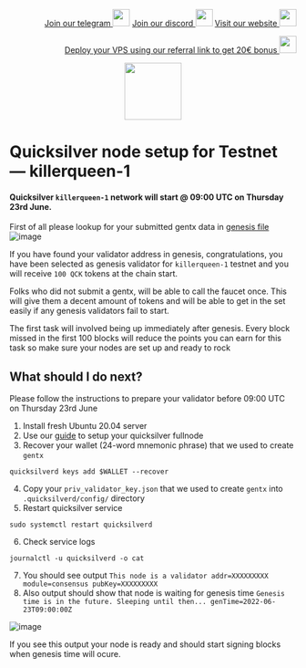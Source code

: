 <p style="font-size:14px" align="right">
<a href="https://t.me/kjnotes" target="_blank">Join our telegram <img src="https://user-images.githubusercontent.com/50621007/183283867-56b4d69f-bc6e-4939-b00a-72aa019d1aea.png" width="30"/></a>
<a href="https://discord.gg/QmGfDKrA" target="_blank">Join our discord <img src="https://user-images.githubusercontent.com/50621007/176236430-53b0f4de-41ff-41f7-92a1-4233890a90c8.png" width="30"/></a>
<a href="https://kjnodes.com/" target="_blank">Visit our website <img src="https://user-images.githubusercontent.com/50621007/168689709-7e537ca6-b6b8-4adc-9bd0-186ea4ea4aed.png" width="30"/></a>
</p>

<p style="font-size:14px" align="right">
<a href="https://hetzner.cloud/?ref=y8pQKS2nNy7i" target="_blank">Deploy your VPS using our referral link to get 20€ bonus <img src="https://user-images.githubusercontent.com/50621007/174612278-11716b2a-d662-487e-8085-3686278dd869.png" width="30"/></a>
</p>

<p align="center">
  <img height="100" height="auto" src="https://user-images.githubusercontent.com/50621007/166148846-93575afe-e3ce-4ca5-a3f7-a21e8a8609cb.png">
</p>

# Quicksilver node setup for Testnet — killerqueen-1

#### Quicksilver `killerqueen-1` network will start @ 09:00 UTC on Thursday 23rd June.

First of all please lookup for your submitted gentx data in [genesis file](https://raw.githubusercontent.com/ingenuity-build/testnets/main/killerqueen/genesis.json)
![image](https://user-images.githubusercontent.com/50621007/175129276-9705a6fc-c6ec-4c1e-8944-d1fd0b84732d.png)

If you have found your validator address in genesis, congratulations, you have been selected as genesis validator for `killerqueen-1` testnet and you will receive `100 QCK` tokens at the chain start.

Folks who did not submit a gentx, will be able to call the faucet once. This will give them a decent amount of tokens and will be able to get in the set easily if any genesis validators fail to start.

The first task will involved being up immediately after genesis. Every block missed in the first 100 blocks will reduce the points you can earn for this task so make sure your nodes are set up and ready to rock

## What should I do next?

Please follow the instructions to prepare your validator before 09:00 UTC on Thursday 23rd June
1) Install fresh Ubuntu 20.04 server
2) Use our [guide](https://github.com/kj89/testnet_manuals/tree/main/quicksilver) to setup your quicksilver fullnode 
3) Recover your wallet (24-word mnemonic phrase) that we used to create `gentx`
```
quicksilverd keys add $WALLET --recover
```
4) Copy your `priv_validator_key.json` that we used to create `gentx` into `.quicksilverd/config/` directory
5) Restart quicksilver service
```
sudo systemctl restart quicksilverd
```
6) Check service logs
```
journalctl -u quicksilverd -o cat
```
7) You should see output `This node is a validator addr=XXXXXXXXX module=consensus pubKey=XXXXXXXXX`
8) Also output should show that node is waiting for genesis time `Genesis time is in the future. Sleeping until then... genTime=2022-06-23T09:00:00Z`

![image](https://user-images.githubusercontent.com/50621007/175128488-f7981ef5-98fb-4b0d-bfc0-8135a05a847b.png)

If you see this output your node is ready and should start signing blocks when genesis time will ocure.